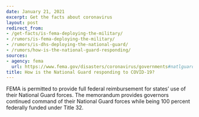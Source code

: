 ```yaml
---
date: January 21, 2021
excerpt: Get the facts about coronavirus
layout: post
redirect_from:
- /get-facts/is-fema-deploying-the-military/
- /rumors/is-fema-deploying-the-military/
- /rumors/is-dhs-deploying-the-national-guard/
- /rumors/how-is-the-national-guard-responding/
sources:
- agency: fema
  url: https://www.fema.gov/disasters/coronavirus/governments#natlguard
title: How is the National Guard responding to COVID-19?
---
```


FEMA is permitted to provide full federal reimbursement for states’ use of their National Guard forces. The memorandum provides governors continued command of their National Guard forces while being 100 percent federally funded under Title 32. 